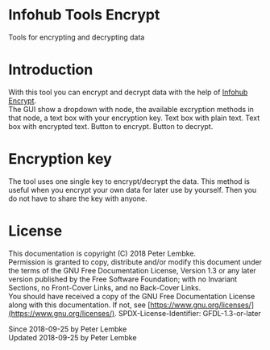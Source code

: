 # Infohub Tools Encrypt

Tools for encrypting and decrypting data

# Introduction

With this tool you can encrypt and decrypt data with the help of [Infohub Encrypt](plugin,infohub_encrypt).  
The GUI show a dropdown with node, the available excryption methods in that node, a text box with your encryption key.
Text box with plain text. Text box with encrypted text. Button to encrypt. Button to decrypt.

# Encryption key

The tool uses one single key to encrypt/decrypt the data. This method is useful when you encrypt your own data for later
use by yourself. Then you do not have to share the key with anyone.

# License

This documentation is copyright (C) 2018 Peter Lembke.  
Permission is granted to copy, distribute and/or modify this document under the terms of the GNU Free Documentation
License, Version 1.3 or any later version published by the Free Software Foundation; with no Invariant Sections, no
Front-Cover Links, and no Back-Cover Links.  
You should have received a copy of the GNU Free Documentation License along with this documentation. If not,
see [https://www.gnu.org/licenses/](https://www.gnu.org/licenses/). SPDX-License-Identifier: GFDL-1.3-or-later

Since 2018-09-25 by Peter Lembke  
Updated 2018-09-25 by Peter Lembke  
